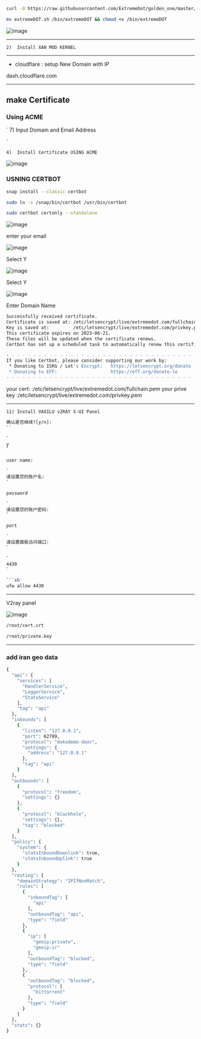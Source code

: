 
```sh
curl -O https://raw.githubusercontent.com/ExtremeDot/golden_one/master/extremeDOT.sh && chmod +x extremeDOT.sh

mv extremeDOT.sh /bin/extremeDOT && chmod +x /bin/extremeDOT
```

![image](https://user-images.githubusercontent.com/120102306/227279766-363c3255-0ef9-4407-9710-aafbc49e9403.png)

***

`
2)  Install XAN MOD KERNEL
`

***

* cloudflare : setup New Domain with IP

dash.cloudflare.com

***

## make Certificate

### Using ACME
`
7) Input Domain and Email Address

`

`
4)  Install Certificate USING ACME
`

![image](https://user-images.githubusercontent.com/120102306/227280472-3a9b4122-98ed-4ce7-9190-9117de209f74.png)


### USNING CERTBOT

```sh
snap install --classic certbot
```

```sh
sudo ln -s /snap/bin/certbot /usr/bin/certbot
```

```sh
sudo certbot certonly --standalone
```

![image](https://user-images.githubusercontent.com/120102306/227290437-cda52a29-a30c-4b0e-8366-fb12e63292e8.png)


enter your email

![image](https://user-images.githubusercontent.com/120102306/227290836-5b38298c-bd8e-466c-9105-1da2982bd566.png)


Select Y

![image](https://user-images.githubusercontent.com/120102306/227291000-073f9d2f-6a0a-4fe1-8b4d-6828a16732ea.png)


Select Y

![image](https://user-images.githubusercontent.com/120102306/227291224-7e68cc49-a5ad-48e5-9bd4-fbb76780135c.png)


Enter Domain Name

```sh
Successfully received certificate.
Certificate is saved at: /etc/letsencrypt/live/extremedot.com/fullchain.pem
Key is saved at:         /etc/letsencrypt/live/extremedot.com/privkey.pem
This certificate expires on 2023-06-21.
These files will be updated when the certificate renews.
Certbot has set up a scheduled task to automatically renew this certificate in the background.

- - - - - - - - - - - - - - - - - - - - - - - - - - - - - - - - - - - - - - - -
If you like Certbot, please consider supporting our work by:
 * Donating to ISRG / Let's Encrypt:   https://letsencrypt.org/donate
 * Donating to EFF:                    https://eff.org/donate-le
- - - - - - - - - - - - - - - - - - - - - - - - - - - - - - - - - - - - - - - -
```

your cert:     :/etc/letsencrypt/live/extremedot.com/fullchain.pem
your prive key :/etc/letsencrypt/live/extremedot.com/privkey.pem


***

`
11) Install VAXILU v2RAY X-UI Panel 
`

```sh
确认是否继续?[y/n]:
``

`
y
`

user name:

`
请设置您的账户名:
`

password

`
请设置您的账户密码:
`

port

`
请设置面板访问端口:
`

`
4430
`

```sh
ufw allow 4430
```

***

V2ray panel

![image](https://user-images.githubusercontent.com/120102306/227283440-7fe06b5d-02ca-424b-8194-2124d897120a.png)


```sh
/root/cert.crt
```

```sh
/root/private.key
```

***

### add iran geo data

```sh
{
  "api": {
    "services": [
      "HandlerService",
      "LoggerService",
      "StatsService"
    ],
    "tag": "api"
  },
  "inbounds": [
    {
      "listen": "127.0.0.1",
      "port": 62789,
      "protocol": "dokodemo-door",
      "settings": {
        "address": "127.0.0.1"
      },
      "tag": "api"
    }
  ],
  "outbounds": [
    {
      "protocol": "freedom",
      "settings": {}
    },
    {
      "protocol": "blackhole",
      "settings": {},
      "tag": "blocked"
    }
  ],
  "policy": {
    "system": {
      "statsInboundDownlink": true,
      "statsInboundUplink": true
    }
  },
  "routing": {
    "domainStrategy": "IPIfNonMatch",
    "rules": [
      {
        "inboundTag": [
          "api"
        ],
        "outboundTag": "api",
        "type": "field"
      },
      {
        "ip": [
          "geoip:private",
          "geoip:ir"
        ],
        "outboundTag": "blocked",
        "type": "field"
      },
      {
        "outboundTag": "blocked",
        "protocol": [
          "bittorrent"
        ],
        "type": "field"
      }
    ]
  },
  "stats": {}
}
```


